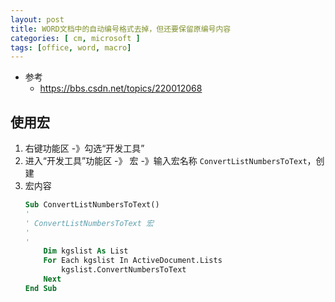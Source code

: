 ```yaml
---
layout: post
title: WORD文档中的自动编号格式去掉，但还要保留原编号内容
categories: [ cm, microsoft ]
tags: [office, word, macro]
---
```


* 参考
  * <https://bbs.csdn.net/topics/220012068>

## 使用宏

1. 右键功能区 -》勾选“开发工具”
1. 进入“开发工具”功能区 -》 宏 -》输入宏名称 `ConvertListNumbersToText`，创建
1. 宏内容
    ~~~ vb
    Sub ConvertListNumbersToText()
    '
    ' ConvertListNumbersToText 宏
    '
    '
        Dim kgslist As List
        For Each kgslist In ActiveDocument.Lists
            kgslist.ConvertNumbersToText
        Next
    End Sub
    ~~~





